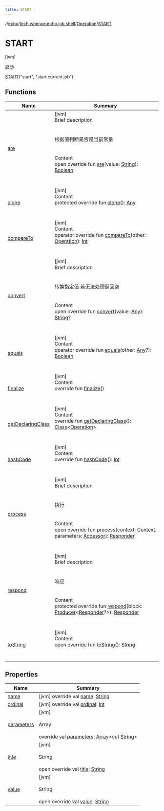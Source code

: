 ```yaml
---
title: START -
---
```

//[echo](../../../index.md)/[tech.whence.echo.job.shell](../../index.md)/[Operation](../index.md)/[START](index.md)



# START  
 [jvm] 

启动

[START](index.md)("start", "start current job")  
  
   


## Functions  
  
|  Name|  Summary| 
|---|---|
| [are](../../../tech.whence.echo.container.constant/-string-const/are.md)| [jvm]  <br>Brief description  <br><br><br>根据值判断是否是当前常量<br><br>  <br>Content  <br>open override fun [are](../../../tech.whence.echo.container.constant/-string-const/are.md)(value: [String](https://kotlinlang.org/api/latest/jvm/stdlib/kotlin/-string/index.html)): [Boolean](https://kotlinlang.org/api/latest/jvm/stdlib/kotlin/-boolean/index.html)  <br><br><br>
| [clone](../../../tech.whence.echo.webclient.response/-response-mocker/-purpose/-p-a-r-s-e-d/index.md#kotlin/Enum/clone/#/PointingToDeclaration/)| [jvm]  <br>Content  <br>protected override fun [clone](../../../tech.whence.echo.webclient.response/-response-mocker/-purpose/-p-a-r-s-e-d/index.md#kotlin/Enum/clone/#/PointingToDeclaration/)(): [Any](https://kotlinlang.org/api/latest/jvm/stdlib/kotlin/-any/index.html)  <br><br><br>
| [compareTo](../-c-o-n-f-i-g-u-r-e/index.md#kotlin/Enum/compareTo/#tech.whence.echo.job.shell.Operation/PointingToDeclaration/)| [jvm]  <br>Content  <br>operator override fun [compareTo](../-c-o-n-f-i-g-u-r-e/index.md#kotlin/Enum/compareTo/#tech.whence.echo.job.shell.Operation/PointingToDeclaration/)(other: [Operation](../index.md)): [Int](https://kotlinlang.org/api/latest/jvm/stdlib/kotlin/-int/index.html)  <br><br><br>
| [convert](../../../tech.whence.echo.container.constant/-string-const/convert.md)| [jvm]  <br>Brief description  <br><br><br>转换指定值 若无法处理返回空<br><br>  <br>Content  <br>open override fun [convert](../../../tech.whence.echo.container.constant/-string-const/convert.md)(value: [Any](https://kotlinlang.org/api/latest/jvm/stdlib/kotlin/-any/index.html)): [String](https://kotlinlang.org/api/latest/jvm/stdlib/kotlin/-string/index.html)?  <br><br><br>
| [equals](../../../tech.whence.echo.webclient.response/-response-mocker/-purpose/-p-a-r-s-e-d/index.md#kotlin/Enum/equals/#kotlin.Any?/PointingToDeclaration/)| [jvm]  <br>Content  <br>operator override fun [equals](../../../tech.whence.echo.webclient.response/-response-mocker/-purpose/-p-a-r-s-e-d/index.md#kotlin/Enum/equals/#kotlin.Any?/PointingToDeclaration/)(other: [Any](https://kotlinlang.org/api/latest/jvm/stdlib/kotlin/-any/index.html)?): [Boolean](https://kotlinlang.org/api/latest/jvm/stdlib/kotlin/-boolean/index.html)  <br><br><br>
| [finalize](../../../tech.whence.echo.webclient.response/-response-mocker/-purpose/-p-a-r-s-e-d/index.md#kotlin/Enum/finalize/#/PointingToDeclaration/)| [jvm]  <br>Content  <br>override fun [finalize](../../../tech.whence.echo.webclient.response/-response-mocker/-purpose/-p-a-r-s-e-d/index.md#kotlin/Enum/finalize/#/PointingToDeclaration/)()  <br><br><br>
| [getDeclaringClass](../../../tech.whence.echo.webclient.response/-response-mocker/-purpose/-p-a-r-s-e-d/index.md#kotlin/Enum/getDeclaringClass/#/PointingToDeclaration/)| [jvm]  <br>Content  <br>override fun [getDeclaringClass](../../../tech.whence.echo.webclient.response/-response-mocker/-purpose/-p-a-r-s-e-d/index.md#kotlin/Enum/getDeclaringClass/#/PointingToDeclaration/)(): [Class](https://docs.oracle.com/javase/8/docs/api/java/lang/Class.html)<[Operation](../index.md)>  <br><br><br>
| [hashCode](../../../tech.whence.echo.webclient.response/-response-mocker/-purpose/-p-a-r-s-e-d/index.md#kotlin/Enum/hashCode/#/PointingToDeclaration/)| [jvm]  <br>Content  <br>override fun [hashCode](../../../tech.whence.echo.webclient.response/-response-mocker/-purpose/-p-a-r-s-e-d/index.md#kotlin/Enum/hashCode/#/PointingToDeclaration/)(): [Int](https://kotlinlang.org/api/latest/jvm/stdlib/kotlin/-int/index.html)  <br><br><br>
| [process](process.md)| [jvm]  <br>Brief description  <br><br><br>执行<br><br>  <br>Content  <br>open override fun [process](process.md)(context: [Context](../../-context/index.md), parameters: [Accessor](../../../tech.whence.echo.container.accessor/-accessor/index.md)): [Responder](../../-responder/index.md)  <br><br><br>
| [respond](../-c-o-n-f-i-g-u-r-e/index.md#tech.whence.echo.job.shell/Operation/respond/#tech.whence.echo.function.Producer[tech.whence.echo.job.shell.Responder?]/PointingToDeclaration/)| [jvm]  <br>Brief description  <br><br><br>响应<br><br>  <br>Content  <br>protected override fun [respond](../-c-o-n-f-i-g-u-r-e/index.md#tech.whence.echo.job.shell/Operation/respond/#tech.whence.echo.function.Producer[tech.whence.echo.job.shell.Responder?]/PointingToDeclaration/)(block: [Producer](../../../tech.whence.echo.function/-producer/index.md)<[Responder](../../-responder/index.md)?>): [Responder](../../-responder/index.md)  <br><br><br>
| [toString](../../../tech.whence.echo.webclient.response/-response-mocker/-purpose/-p-a-r-s-e-d/index.md#kotlin/Enum/toString/#/PointingToDeclaration/)| [jvm]  <br>Content  <br>open override fun [toString](../../../tech.whence.echo.webclient.response/-response-mocker/-purpose/-p-a-r-s-e-d/index.md#kotlin/Enum/toString/#/PointingToDeclaration/)(): [String](https://kotlinlang.org/api/latest/jvm/stdlib/kotlin/-string/index.html)  <br><br><br>


## Properties  
  
|  Name|  Summary| 
|---|---|
| [name](index.md#tech.whence.echo.job.shell/Operation.START/name/#/PointingToDeclaration/)|  [jvm] override val [name](index.md#tech.whence.echo.job.shell/Operation.START/name/#/PointingToDeclaration/): [String](https://kotlinlang.org/api/latest/jvm/stdlib/kotlin/-string/index.html)   <br>
| [ordinal](index.md#tech.whence.echo.job.shell/Operation.START/ordinal/#/PointingToDeclaration/)|  [jvm] override val [ordinal](index.md#tech.whence.echo.job.shell/Operation.START/ordinal/#/PointingToDeclaration/): [Int](https://kotlinlang.org/api/latest/jvm/stdlib/kotlin/-int/index.html)   <br>
| [parameters](index.md#tech.whence.echo.job.shell/Operation.START/parameters/#/PointingToDeclaration/)|  [jvm] <br><br>Array<out String><br><br>override val [parameters](index.md#tech.whence.echo.job.shell/Operation.START/parameters/#/PointingToDeclaration/): [Array](https://kotlinlang.org/api/latest/jvm/stdlib/kotlin/-array/index.html)<out [String](https://kotlinlang.org/api/latest/jvm/stdlib/kotlin/-string/index.html)>   <br>
| [title](index.md#tech.whence.echo.job.shell/Operation.START/title/#/PointingToDeclaration/)|  [jvm] <br><br>String<br><br>open override val [title](index.md#tech.whence.echo.job.shell/Operation.START/title/#/PointingToDeclaration/): [String](https://kotlinlang.org/api/latest/jvm/stdlib/kotlin/-string/index.html)   <br>
| [value](index.md#tech.whence.echo.job.shell/Operation.START/value/#/PointingToDeclaration/)|  [jvm] <br><br>String<br><br>open override val [value](index.md#tech.whence.echo.job.shell/Operation.START/value/#/PointingToDeclaration/): [String](https://kotlinlang.org/api/latest/jvm/stdlib/kotlin/-string/index.html)   <br>

